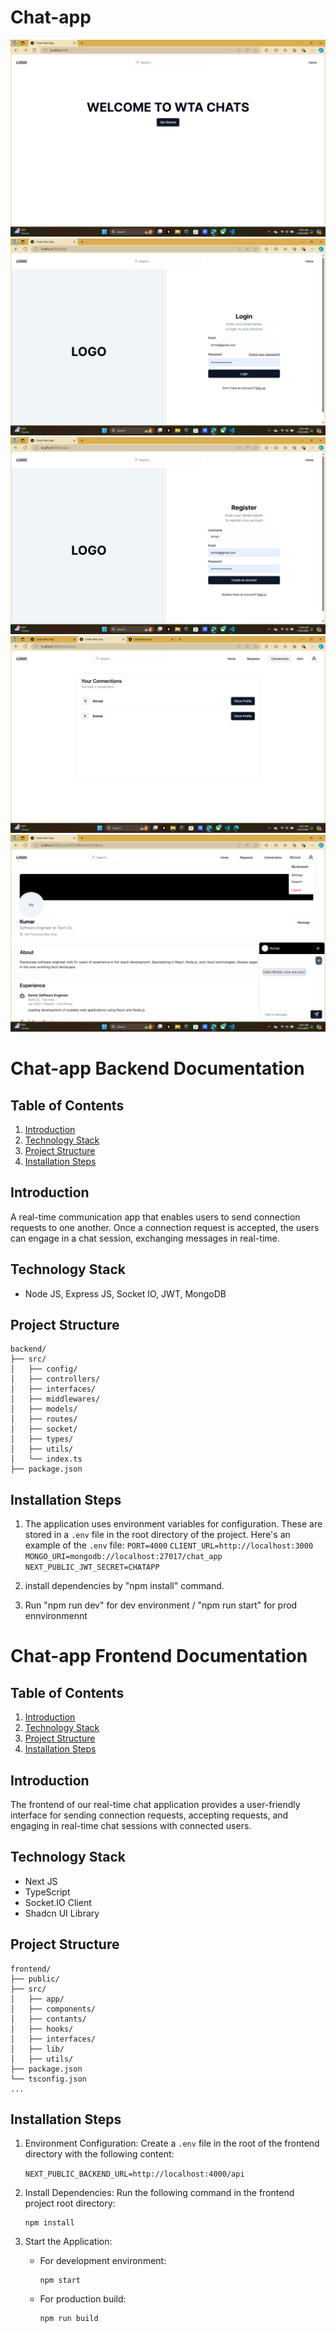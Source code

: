 # Chat-app

![Alt Home](assets/1.png)
![Alt Login](assets/2.png)
![Alt Signup](assets/3.png)
![Alt Connections](assets/4.png)
![Alt Profile](assets/5.png)

# Chat-app Backend Documentation

## Table of Contents
1. [Introduction](#introduction)
2. [Technology Stack](#technology-stack)
3. [Project Structure](#project-structure)
8. [Installation Steps](#installation-steps)

## Introduction
A real-time communication app that enables users to send connection requests to one another. Once a connection request is accepted, the users can engage in a chat session, exchanging messages in real-time.


## Technology Stack
- Node JS, Express JS, Socket IO, JWT, MongoDB

## Project Structure
```
backend/
├── src/ 
│   ├── config/
│   ├── controllers/
│   ├── interfaces/
│   ├── middlewares/
│   ├── models/
│   ├── routes/
│   ├── socket/
│   ├── types/
│   ├── utils/
│   └── index.ts
├── package.json
```
## Installation Steps
 1. The application uses environment variables for configuration. These are stored in a `.env` file in the root directory of the project. Here's an example of the `.env` file:
`PORT=4000`
`CLIENT_URL=http://localhost:3000`
`MONGO_URI=mongodb://localhost:27017/chat_app`
`NEXT_PUBLIC_JWT_SECRET=CHATAPP`

 2. install dependencies by "npm install" command.
 4. Run "npm run dev" for dev environment / "npm run start" for prod ennvironmennt  





# Chat-app Frontend Documentation

## Table of Contents
1. [Introduction](#introduction)
2. [Technology Stack](#technology-stack)
3. [Project Structure](#project-structure)
4. [Installation Steps](#installation-steps)

## Introduction
The frontend of our real-time chat application provides a user-friendly interface for sending connection requests, accepting requests, and engaging in real-time chat sessions with connected users.

## Technology Stack
- Next JS
- TypeScript
- Socket.IO Client
- Shadcn UI Library

## Project Structure
```
frontend/
├── public/
├── src/
│   ├── app/
│   ├── components/
│   ├── contants/
│   ├── hooks/
│   ├── interfaces/
│   ├── lib/
│   ├── utils/
├── package.json
└── tsconfig.json
...
```

## Installation Steps
1. Environment Configuration:
   Create a `.env` file in the root of the frontend directory with the following content:
 
	`NEXT_PUBLIC_BACKEND_URL=http://localhost:4000/api`

2. Install Dependencies:
   Run the following command in the frontend project root directory:
   ```
   npm install
   ```

3. Start the Application:
   - For development environment:
     ```
     npm start
     ```
   - For production build:
     ```
     npm run build
     ```